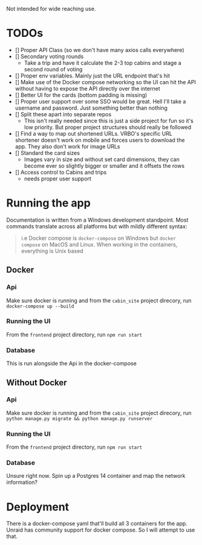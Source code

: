 Not intended for wide reaching use.

# TODOs

- [] Proper API Class (so we don't have many axios calls everywhere)
- [] Secondary voting rounds
  - Take a trip and have it calculate the 2-3 top cabins and stage a second round of voting
- [] Proper env variables. Mainly just the URL endpoint that's hit
- [] Make use of the Docker compose networking so the UI can hit the API without having to expose the API directly over the internet
- [] Better UI for the cards (bottom padding is missing)
- [] Proper user support over some SSO would be great. Hell I'll take a username and password. Just something better than nothing
- [] Split these apart into separate repos
  - This isn't really needed since this is just a side project for fun so it's low priority. But proper project structures should really be followed
- [] Find a way to map out shortened URLs. VRBO's specific URL shortener doesn't work on mobile and forces users to download the app. They also don't work for image URLs
- [] Standard the card sizes
  - Images vary in size and without set card dimensions, they can become ever so slightly bigger or smaller and it offsets the rows
- [] Access control to Cabins and trips
  - needs proper user support

# Running the app

Documentation is written from a Windows development standpoint. Most commands translate across all platforms but with mildly different syntax:
> i.e Docker compose is `docker-compose` on Windows but `docker compose` on MacOS and Linux. When working in the containers, everything is Unix based

## Docker

### Api

Make sure docker is running and from the `cabin_site` project direcory, run `docker-compose up --build`

### Running the UI

From the `frontend` project directory, run `npm run start`

### Database

This is run alongside the Api in the docker-compose

## Without Docker

### Api

Make sure docker is running and from the `cabin_site` project direcory, run `python manage.py migrate && python manage.py runserver`

### Running the UI

From the `frontend` project directory, run `npm run start`

### Database

Unsure right now. Spin up a Postgres 14 container and map the network information?

# Deployment

There is a docker-compose yaml that'll build all 3 containers for the app. Unraid has community support for docker
compose. So I will attempt to use that.